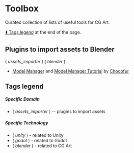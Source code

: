# Toolbox

Curated collection of lists of useful tools for CG Art.

[:arrow_down: Tags legend](#tags-legend) at the end of the page.

<!-- - []() by []() : -->

## Plugins to import assets to Blender

( _assets_importer_ ) ( _blender_ )

- [Model Manager](https://store.chocofur.com/search/category/addons) and [Model Manager Tutorial](https://www.youtube.com/playlist?list=PLYVR0A4acpNanZopKbJoXTy61T00lKk9w) by [Chocofur](https://www.youtube.com/@Chocofur)

## Tags legend

##### Specific Domain

- ( _assets_importer_ ) -- plugins to import assets

##### Specific Technology

- ( _unity_ ) - related to Unity
- ( _godot_ ) - related to Godot
- ( _blender_ ) - related to CG Art
